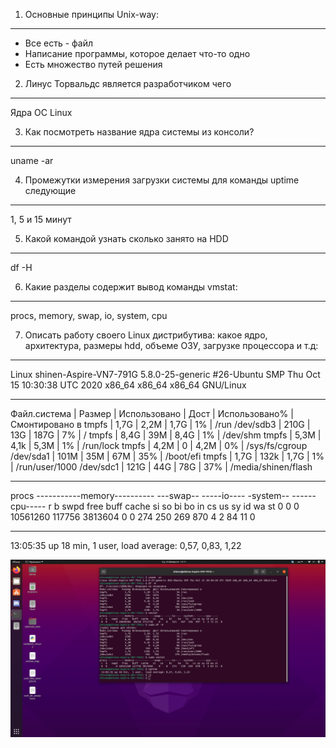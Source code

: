 1. Основные принципы Unix-way:
  ---
  - Все есть - файл
  - Написание программы, которое делает что-то одно
  - Есть множество путей решения
  
2. Линус Торвальдс является разработчиком чего
  ---
  Ядра ОС Linux

3. Как посмотреть название ядра системы из консоли?
  ---
  uname -ar
  
4. Промежутки измерения загрузки системы для команды uptime следующие
  ---
  1, 5 и 15 минут
  
5. Какой командой узнать сколько занято на HDD
  ---
  df -H
  
6. Какие разделы содержит вывод команды vmstat:
  ---
  procs, memory, swap, io, system, cpu
  
7. Описать работу своего Linux дистрибутива: какое ядро, архитектура, размеры hdd, объеме ОЗУ, загрузке процессора и т.д:
  ---
  
  Linux shinen-Aspire-VN7-791G 5.8.0-25-generic #26-Ubuntu SMP Thu Oct 15 10:30:38 UTC 2020 x86_64 x86_64 x86_64 GNU/Linux
  
  ---
  
  Файл.система |  Размер | Использовано | Дост | Использовано% | Cмонтировано в
  tmpfs        |    1,7G |        2,2M | 1,7G  |          1% | /run
  /dev/sdb3    |    210G |         13G | 187G  |          7% | /
  tmpfs        |    8,4G |         39M | 8,4G  |          1% | /dev/shm
  tmpfs        |    5,3M |        4,1k | 5,3M  |          1% | /run/lock
  tmpfs        |    4,2M |           0 | 4,2M  |          0% | /sys/fs/cgroup
  /dev/sda1    |    101M |         35M |  67M  |         35% | /boot/efi
  tmpfs        |    1,7G |        132k | 1,7G  |          1% | /run/user/1000
  /dev/sdc1    |    121G |         44G |  78G  |         37% | /media/shinen/flash
 
  ---
 
  procs -----------memory---------- ---swap-- -----io---- -system-- ------cpu-----
  r  b   swpd   free   buff  cache   si   so    bi    bo   in   cs us sy id wa st
  0  0      0 10561260 117756 3813604    0    0   274   250  269  870  4  2 84 11  0
  
  ---
  
   13:05:35 up 18 min,  1 user,  load average: 0,57, 0,83, 1,22

  ![screenshot](https://github.com/Shinen99/Linux_administration/blob/lab1/%D0%A1%D0%BD%D0%B8%D0%BC%D0%BE%D0%BA%20%D1%8D%D0%BA%D1%80%D0%B0%D0%BD%D0%B0%20%D0%BE%D1%82%202021-02-24%2013-11-07.png)
